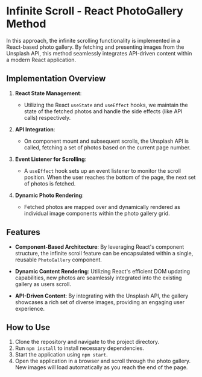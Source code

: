 # Infinite Scroll - React PhotoGallery Method

In this approach, the infinite scrolling functionality is implemented in a React-based photo gallery. By fetching and presenting images from the Unsplash API, this method seamlessly integrates API-driven content within a modern React application.

## Implementation Overview

1. **React State Management**:
   - Utilizing the React `useState` and `useEffect` hooks, we maintain the state of the fetched photos and handle the side effects (like API calls) respectively.

2. **API Integration**:
   - On component mount and subsequent scrolls, the Unsplash API is called, fetching a set of photos based on the current page number.

3. **Event Listener for Scrolling**:
   - A `useEffect` hook sets up an event listener to monitor the scroll position. When the user reaches the bottom of the page, the next set of photos is fetched.

4. **Dynamic Photo Rendering**:
   - Fetched photos are mapped over and dynamically rendered as individual image components within the photo gallery grid.

## Features

- **Component-Based Architecture**: By leveraging React's component structure, the infinite scroll feature can be encapsulated within a single, reusable `PhotoGallery` component.

- **Dynamic Content Rendering**: Utilizing React's efficient DOM updating capabilities, new photos are seamlessly integrated into the existing gallery as users scroll.

- **API-Driven Content**: By integrating with the Unsplash API, the gallery showcases a rich set of diverse images, providing an engaging user experience.

## How to Use

1. Clone the repository and navigate to the project directory.
2. Run `npm install` to install necessary dependencies.
3. Start the application using `npm start`.
4. Open the application in a browser and scroll through the photo gallery. New images will load automatically as you reach the end of the page.